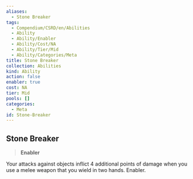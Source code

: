 ```yaml
---
aliases:
  - Stone Breaker
tags:
  - Compendium/CSRD/en/Abilities
  - Ability
  - Ability/Enabler
  - Ability/Cost/NA
  - Ability/Tier/Mid
  - Ability/Categories/Meta
title: Stone Breaker
collection: Abilities
kind: Ability
action: false
enabler: true
cost: NA
tier: Mid
pools: []
categories:
  - Meta
id: Stone-Breaker
---
```

## Stone Breaker    
>**Enabler**  
    
Your attacks against objects inflict 4 additional points of damage when you use a melee weapon that you wield in two hands. Enabler.
